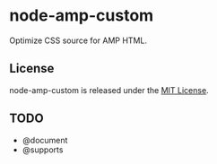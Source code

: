 # node-amp-custom
Optimize CSS source for AMP HTML.

## License
node-amp-custom is released under the [MIT License](https://github.com/kmrk/node-amp-custom/blob/master/LICENSE).

## TODO
- @document
- @supports
